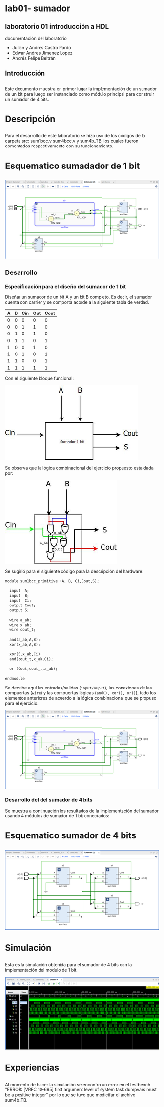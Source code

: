 # lab01- sumador
## laboratorio 01 introducción a HDL

documentación del laboratorio

* Julian y Andres Castro Pardo
* Edwar Andres Jimenez Lopez
* Andrés Felipe Beltrán

## Introducción <h2>

Este documento muestra en primer lugar la implementación de un sumador de un bit para luego ser instanciado
como módulo principal para construir un sumador de 4 bits.


# Descripción   <h2>
  Para el desarrollo de este laboratorio se hizo uso de los códigos de la carpeta src: sum1bcc.v sum4bcc.v y sum4b_TB, los cuales fueron comentados respectivamente con su funcionamiento.

# Esquematico sumadador de 1 bit  <h2>

![Image of 1 bit adder schematic](https://github.com/unal-edigital1-2020-1/lab01-sumador-grupo-02/blob/master/Schematic_sim1b.PNG)


## Desarrollo
### Especificación para el diseño del sumador de 1 bit

Diseñar un sumador de un bit A y un bit B completo. Es decir, el sumador cuenta con carrier y se comporta acorde a la siguiente tabla de verdad.

A  | B  | Cin | Out | Cout
-- | -- | --  | --  |  --
0| 0 | 0 |0 | 0
0| 0 | 1 | 1| 0
0| 1 | 0 | 1| 0
0| 1 | 1 | 0| 1
1| 0 | 0 | 1| 0
1| 0 | 1 | 0| 1
1| 1 | 0 | 0| 1
1| 1 | 1 | 1| 1

Con el siguiente bloque funcional:

![Sumador 1bit](https://github.com/Fabeltranm/SPARTAN6-ATMEGA-MAX5864/blob/master/lab/lab01-sumador1b/doc/bloqSum1b.jpg)

Se observa que la lógica combinacional del ejercicio propuesto esta dada por:

![Sumador 1bit](https://github.com/Fabeltranm/SPARTAN6-ATMEGA-MAX5864/blob/master/lab/lab01-sumador1b/doc/sum1bPuertas.jpg)


Se sugirió para el siguiente código para la descripción del hardware:

```
module sum1bcc_primitive (A, B, Ci,Cout,S);

  input  A;
  input  B;
  input  Ci;
  output Cout;
  output S;

  wire a_ab;
  wire x_ab;
  wire cout_t;

  and(a_ab,A,B);
  xor(x_ab,A,B);

  xor(S,x_ab,Ci);
  and(cout_t,x_ab,Ci);

  or (Cout,cout_t,a_ab);

endmodule
```

Se decribe aquí las entradas/salidas (```input/ouput```), las conexiones de las compuertas (```wire```) y las compuertas lógicas (```and(), xor(), or()```), todo los elementos anteriores de acuerdo a la lógica combinacional
que se propuso para el ejercicio.

![Image of 1 bit adder schematic](https://github.com/unal-edigital1-2020-1/lab01-sumador-grupo-02/blob/master/Schematic_sim1b.PNG)

### Desarrollo del del sumador de 4 bits

Se muestra a  continuación los resultados de la implementación del sumador usando 4 módulos de sumador de 1 bit conectados:

# Esquematico sumador de 4 bits <h2>

![Image of 4 bit adder schematic](https://github.com/unal-edigital1-2020-1/lab01-sumador-grupo-02/blob/master/Schematic_sum4b.PNG)

# Simulación   <h2>

Esta es la simulación obtenida para el sumador de 4 bits con la implementación del modulo de  1 bit.

![Image of 4 bit adder simulation](https://github.com/unal-edigital1-2020-1/lab01-sumador-grupo-02/blob/master/sim2.PNG)

# Experiencias  <h2>

  Al momento de hacer la simulación se encontro un error en el testbench "ERROR: [VRFC 10-695] first argument level of system task dumpvars must be a positive integer" por lo que se tuvo que modicifar el archivo sum4b_TB.
